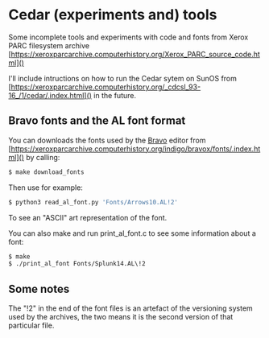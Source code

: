 # Cedar (experiments and) tools

Some incomplete tools and experiments with code and fonts from Xerox PARC filesystem archive [https://xeroxparcarchive.computerhistory.org/Xerox_PARC_source_code.html]()

I'll include intructions on how to run the Cedar sytem on SunOS from [https://xeroxparcarchive.computerhistory.org/_cdcsl_93-16_/1/cedar/.index.html]() in the future.


## Bravo fonts and the AL font format

You can downloads the fonts used by the [Bravo](https://en.wikipedia.org/wiki/Bravo_(editor)) editor from [https://xeroxparcarchive.computerhistory.org/indigo/bravox/fonts/.index.html]() by calling:

```bash
$ make download_fonts
```

Then use for example:

```bash
$ python3 read_al_font.py 'Fonts/Arrows10.AL!2'
```

To see an "ASCII" art representation of the font.

You can also make and run print\_al\_font.c to see some information about a font:

```bash
$ make
$ ./print_al_font Fonts/Splunk14.AL\!2
```


## Some notes

The "!2" in the end of the font files is an artefact of the versioning system used by the archives, the two means it is the second version of that particular file.
